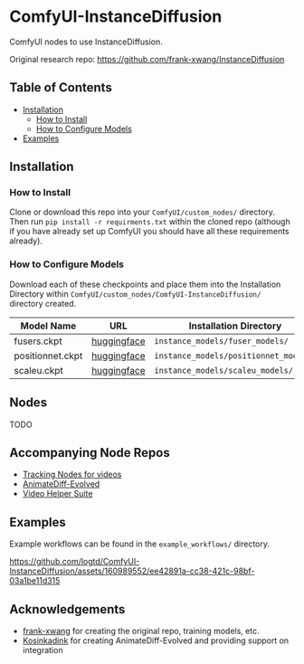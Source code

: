 # ComfyUI-InstanceDiffusion
ComfyUI nodes to use InstanceDiffusion.

Original research repo: https://github.com/frank-xwang/InstanceDiffusion

## Table of Contents
- [Installation](#installation)
  - [How to Install](#how-to-install)
  - [How to Configure Models](#how-to-configure-models)
- [Examples](#examples)

## Installation

### How to Install
Clone or download this repo into your `ComfyUI/custom_nodes/` directory.
Then run `pip install -r requirments.txt` within the cloned repo (although if you have already set up ComfyUI you should have all these requirements already).

### How to Configure Models
Download each of these checkpoints and place them into the Installation Directory within `ComfyUI/custom_nodes/ComfyUI-InstanceDiffusion/` directory created.

| Model Name | URL | Installation Directory |
|------------|-----|------------------------|
| fusers.ckpt     | [huggingface](https://huggingface.co/spaces/logtd/instancediffusion/blob/main/fusers.ckpt) | `instance_models/fuser_models/`      |
| positionnet.ckpt     | [huggingface](https://huggingface.co/spaces/logtd/instancediffusion/blob/main/position_net.ckpt) | `instance_models/positionnet_models/`      |
| scaleu.ckpt     | [huggingface](https://huggingface.co/spaces/logtd/instancediffusion/blob/main/scaleu.ckpt) | `instance_models/scaleu_models/`      |

## Nodes
TODO

## Accompanying Node Repos
* [Tracking Nodes for videos](https://github.com/logtd/ComfyUI-TrackingNodes)
* [AnimateDiff-Evolved](https://github.com/Kosinkadink/ComfyUI-AnimateDiff-Evolved)
* [Video Helper Suite](https://github.com/Kosinkadink/ComfyUI-VideoHelperSuite)

## Examples
Example workflows can be found in the `example_workflows/` directory.

https://github.com/logtd/ComfyUI-InstanceDiffusion/assets/160989552/ee42891a-cc38-421c-98bf-03a1be11d315

## Acknowledgements
* [frank-xwang](https://github.com/frank-xwang) for creating the original repo, training models, etc.
* [Kosinkadink](https://github.com/Kosinkadink) for creating AnimateDiff-Evolved and providing support on integration
